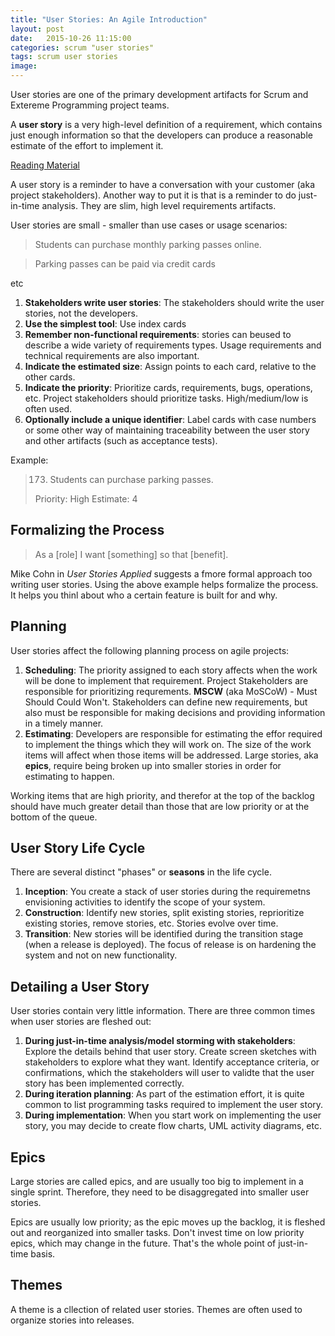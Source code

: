 ```yaml
---
title: "User Stories: An Agile Introduction"
layout: post
date:   2015-10-26 11:15:00
categories: scrum "user stories"
tags: scrum user stories
image:
---
```


User stories are one of the primary development artifacts for Scrum and Extereme Programming project teams.

A **user story** is a very high-level definition of a requirement, which contains just enough information so that the developers can produce a reasonable estimate of the effort to implement it.

[Reading Material](http://www.agilemodeling.com/artifacts/userStory.htm)

A user story is a reminder to have a conversation with your customer (aka project stakeholders). Another way to put it is that is a reminder to do just-in-time analysis. They are slim, high level requirements artifacts.

User stories are small - smaller than use cases or usage scenarios:

> Students can purchase monthly parking passes online.

> Parking passes can be paid via credit cards

etc


1. **Stakeholders write user stories**: The stakeholders should write the user stories, not the developers.
2. **Use the simplest tool**: Use index cards
3. **Remember non-functional requirements**: stories can beused to describe a wide variety of requirements types. Usage requirements and technical requirements are also important.
4. **Indicate the estimated size**: Assign points to each card, relative to the other cards.
5. **Indicate the priority**: Prioritize cards, requirements, bugs, operations, etc. Project stakeholders should prioritize tasks. High/medium/low is often used.
6. **Optionally include a unique identifier**: Label cards with case numbers or some other way of maintaining traceability between the user story and other artifacts (such as acceptance tests).

Example:

> 173. Students can purchase parking passes.
>
> Priority: High
> Estimate: 4

## Formalizing the Process

> As a [role] I want [something] so that [benefit].

Mike Cohn in *User Stories Applied* suggests a fmore formal approach too writing user stories. Using the above example helps formalize the process. It helps you thinl about who a certain feature is built for and why. 

## Planning

User stories affect the following planning process on agile projects:

1. **Scheduling**: The priority assigned to each story affects when the work will be done to implement that requirement. Project Stakeholders are responsible for prioritizing requrements. **MSCW** (aka MoSCoW) - Must Should Could Won't. Stakeholders can define new requirements, but also must be responsible for making decisions and providing information in a timely manner.
2. **Estimating**: Developers are responsible for estimating the effor required to implement the things which they will work on. The size of the work items will affect when those items will be addressed. Large stories, aka **epics**, require being broken up into smaller stories in order for estimating to happen.

Working items that are high priority, and therefor at the top of the backlog should have much greater detail than those that are low priority or at the bottom of the queue.

## User Story Life Cycle

There are several distinct "phases" or **seasons** in the life cycle.

1. **Inception**: You create a stack of user stories during the requiremetns envisioning activities to identify the scope of your system.
2. **Construction**: Identify new stories, split existing stories, reprioritize existing stories, remove stories, etc. Stories evolve over time.
3. **Transition**: New stories will be identified during the transition stage (when a release is deployed). The focus of release is on hardening the system and not on new functionality.

## Detailing a User Story

User stories contain very little information. There are three common times when user stories are fleshed out:

1. **During just-in-time analysis/model storming with stakeholders**: Explore the details behind that user story. Create screen sketches with stakeholders to explore what they want. Identify acceptance criteria, or confirmations, which the stakeholders will user to validte that the user story has been implemented correctly.
2. **During iteration planning**: As part of the estimation effort, it is quite common to list programming tasks required to implement the user story.
3. **During implementation**: When you start work on implementing the user story, you may decide to create flow charts, UML activity diagrams, etc.


## Epics

Large stories are called epics, and are usually too big to implement in a single sprint. Therefore, they need to be disaggregated into smaller user stories.

Epics are usually low priority; as the epic moves up the backlog, it is fleshed out and reorganized into smaller tasks. Don't invest time on low priority epics, which may change in the future. That's the whole point of just-in-time basis.

## Themes

A theme is a cllection of related user stories. Themes are often used to organize stories into releases.
